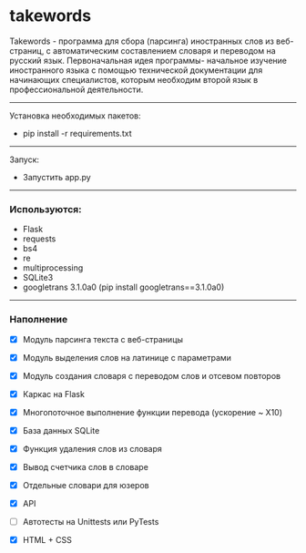 # takewords
Takewords - программа для сбора (парсинга) иностранных слов из веб-страниц, с автоматическим составлением словаря и переводом на русский язык.
Первоначальная идея программы- начальное изучение иностранного языка с помощью технической документации для начинающих специалистов, которым необходим второй язык в профессиональной деятельности.
____________________________________________________________
Установка необходимых пакетов:
* pip install -r requirements.txt
_____________________________________________________________
Запуск:
* Запустить app.py
_____________________________________________________________
### Используются:
- Flask
- requests
- bs4
- re
- multiprocessing
- SQLite3
- googletrans 3.1.0a0 (pip install googletrans==3.1.0a0)
_________________________
### Наполнение

- [x] Модуль парсинга текста с веб-страницы
- [x] Модуль выделения слов на латинице с параметрами
- [x] Модуль создания словаря с переводом слов и отсевом повторов
- [x] Каркас на Flask
- [x] Многопоточное выполнение функции перевода (ускорение ~ X10)
- [x] База данных SQLite
- [x] Функция удаления слов из словаря
- [x] Вывод счетчика слов в словаре
- [x] Отдельные словари для юзеров
- [x] API
- [ ] Автотесты на Unittests или PyTests
- [x] HTML + CSS

